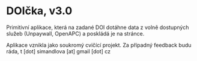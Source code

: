 # DOIčka, v3.0

Primitivní aplikace, která na zadané DOI dotáhne data z volně dostupných služeb (Unpaywall, OpenAPC) a poskládá je na stránce.

Aplikace vznikla jako soukromý cvičící projekt. Za případný feedback budu ráda, t [dot] simandlova [at] gmail [dot] cz